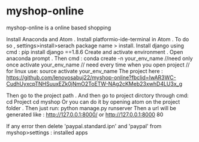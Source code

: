 # myshop-online
myshop-online is a online based shopping 

Install Anaconda and Atom .
Install platformio-ide-terminal in Atom . To do so , settings>install>serach package name > install.
Install django using cmd : pip install django ==1.8.6 
Create and activate environment . 
Open anaconda prompt .
Then cmd : 
          conda create -n your_env_name //need only once 
          activate your_env_name // need every time when you open project // for linux use: source activate your_env_name
  The project here : https://github.com/lenovosabuj22/myshop-online?fbclid=IwAR3WC-CudhUyxcpTNHSuuxEZk0jNmO2ToETW-NAg2cKMeb23xwhD4LU3x_g
  
 Then go to the project path . 
 And then go to project dirctory through cmd:
                                cd Project 
                                cd myshop
 Or you can do it by opening atom on the project folder .
 Then just run:
                         python manage.py runserver
 Then a url will be generated like : http://127.0.0.1:8000/ or http://127.0.0.1:8000 80
 
 If any error then delete 'paypal.standard.ipn' and 'paypal' from myshop>settings : installed apps
                         
  
          
          
